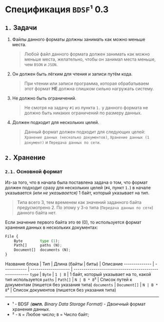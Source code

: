 # Спецификация `BDSF`¹ 0.3
## `1.` Задачи
1. Файлы данного форматы должны занимать как можно меньше места.
   > Любой файл данного формата должен занимать как можно меньше места, желательно, чтобы он занимал места меньше, чем `BSON` и `JSON`.
2. Он должен быть лёгким для чтения и записи путём кода.
   > При чтении или записи программа, которая обрабатываем этот формат **НЕ** должна слишком сильно нагружать систему.
3. Не должно быть ограничений.
   > Не смотря на задачу `#1` из пункта `1.` у данного формата не должно быть никаких ограничений по размеру данных.
4. Должен подходит для нескольких целей.
   > Данный формат должен подходит для следующих целей: `Хранение данных (несколько документов)`, `Хранение данных (1 документ)` и `Передача данных по сети`.

## `2.` Хранение
### `2.1.` Основной формат
Из-за того, что в начала была поставлена задача о том, что формат должен подходит сразу для нескольких целей (`#4`, пункт `1.`) в начале указывается *(или не указывается)* 1 байт, который указывает на тип.
> Типа всего 3, тем временем как значений заданного байта предусмотрено 2. По этому у 3-о типа (`Передача данных по сети`) данного байта нет.

Если значение первого байта это `00` (0), то используется формат хранения данных в нескольких документах:
```py
File {
    Byte        type (1);
    Path[]      paths (N);
    Document[]  documents (N);
}
```

Название блока | Тип          | Длина (байты | биты) | Описание
-------------- | ------------ | -------------------- | -------------------------------------------------------
`type`         | `Byte`       | `1 | 8`              | 1 байт, который указывает на то, какой тип используется
`paths`        | `Path[]`     | `N | B * 8`²         | Список путей к документам (пишется без указания типа)
`documents`    | `Document[]` | `N | B * 8`²         | Список документов (пишется без указания типа)

---
- ¹ - BDSF *(**англ.** Binary Data Storage Format)* - Двоичный формат хранения данных.
- ² - `N` = Любое число; `B` = Число байт;
